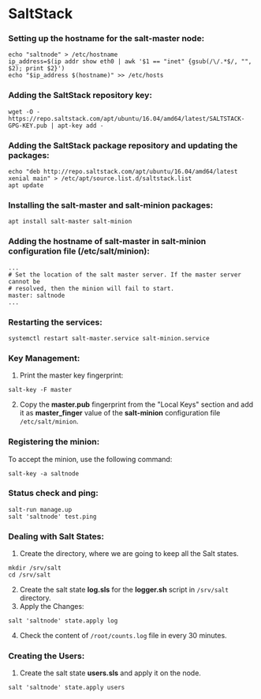 # SaltStack

### Setting up the **hostname** for the **salt-master** node:
```
echo "saltnode" > /etc/hostname
ip_address=$(ip addr show eth0 | awk '$1 == "inet" {gsub(/\/.*$/, "", $2); print $2}')
echo "$ip_address $(hostname)" >> /etc/hosts
```

### Adding the SaltStack repository key:
```
wget -O - https://repo.saltstack.com/apt/ubuntu/16.04/amd64/latest/SALTSTACK-GPG-KEY.pub | apt-key add -
```

### Adding the SaltStack package repository and updating the packages:
```
echo "deb http://repo.saltstack.com/apt/ubuntu/16.04/amd64/latest xenial main" > /etc/apt/source.list.d/saltstack.list
apt update
```

### Installing the **salt-master** and **salt-minion** packages:
```
apt install salt-master salt-minion
```

### Adding the hostname of **salt-master** in **salt-minion** configuration file (/etc/salt/minion):
```
...
# Set the location of the salt master server. If the master server cannot be
# resolved, then the minion will fail to start.
master: saltnode
...
```

### Restarting the services:
```
systemctl restart salt-master.service salt-minion.service
```

### Key Management:
1. Print the master key fingerprint:
```
salt-key -F master
```
2. Copy the **master.pub** fingerprint from the "Local Keys" section and add it as **master\_finger** value of the **salt-minion** configuration file `/etc/salt/minion`.

### Registering the minion:
To accept the minion, use the following command:
```
salt-key -a saltnode
```

### Status check and ping:
```
salt-run manage.up
salt 'saltnode' test.ping
```

### Dealing with Salt States:
1. Create the directory, where we are going to keep all the Salt states.
```
mkdir /srv/salt
cd /srv/salt
```
2. Create the salt state **log.sls** for the **logger.sh** script in `/srv/salt` directory.
3. Apply the Changes:
```
salt 'saltnode' state.apply log
```
4. Check the content of `/root/counts.log` file in every 30 minutes.

### Creating the Users:
1. Create the salt state **users.sls** and apply it on the node.
```
salt 'saltnode' state.apply users
```
